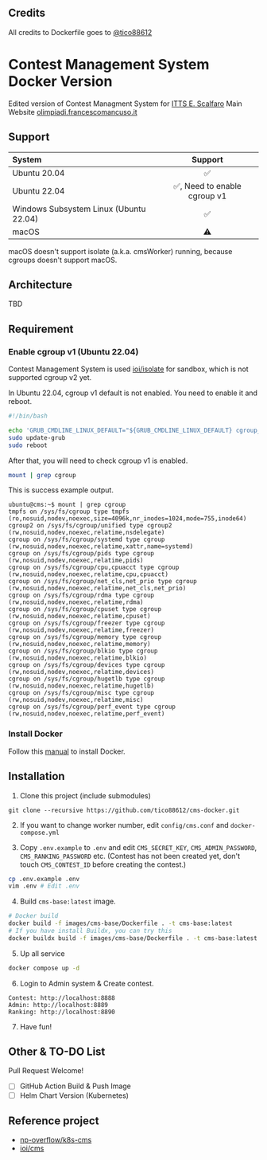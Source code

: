## Credits

All credits to Dockerfile goes to [@tico88612](https://github.com/tico88612)

# Contest Management System Docker Version

Edited version of Contest Managment System for [ITTS E. Scalfaro](https://www.ittsscalfaro.edu.it/)
Main Website [olimpiadi.francescomancuso.it](https://olimpiadi.francescomancuso.it/)

## Support

| System | Support |
| :--- | :---: |
| Ubuntu 20.04 | ✅ |
| Ubuntu 22.04 | ✅, Need to enable cgroup v1 |
| Windows Subsystem Linux (Ubuntu 22.04) | ✅ |
| macOS | ⚠️ |

macOS doesn't support isolate (a.k.a. cmsWorker) running, because cgroups doesn't support macOS.

## Architecture

TBD

## Requirement

### Enable cgroup v1 (Ubuntu 22.04)

Contest Management System is used [ioi/isolate](https://github.com/ioi/isolate/) for sandbox, which is not supported cgroup v2 yet.

In Ubuntu 22.04, cgroup v1 default is not enabled. You need to enable it and reboot.

```bash
#!/bin/bash

echo 'GRUB_CMDLINE_LINUX_DEFAULT="${GRUB_CMDLINE_LINUX_DEFAULT} cgroup_enable=memory swapaccount=1 systemd.unified_cgroup_hierarchy=false systemd.legacy_systemd_cgroup_controller=false"' | sudo tee /etc/default/grub.d/70-cgroup-v1.cfg
sudo update-grub
sudo reboot
```

After that, you will need to check cgroup v1 is enabled.

```bash
mount | grep cgroup
```

This is success example output.

```
ubuntu@cms:~$ mount | grep cgroup
tmpfs on /sys/fs/cgroup type tmpfs (ro,nosuid,nodev,noexec,size=4096k,nr_inodes=1024,mode=755,inode64)
cgroup2 on /sys/fs/cgroup/unified type cgroup2 (rw,nosuid,nodev,noexec,relatime,nsdelegate)
cgroup on /sys/fs/cgroup/systemd type cgroup (rw,nosuid,nodev,noexec,relatime,xattr,name=systemd)
cgroup on /sys/fs/cgroup/pids type cgroup (rw,nosuid,nodev,noexec,relatime,pids)
cgroup on /sys/fs/cgroup/cpu,cpuacct type cgroup (rw,nosuid,nodev,noexec,relatime,cpu,cpuacct)
cgroup on /sys/fs/cgroup/net_cls,net_prio type cgroup (rw,nosuid,nodev,noexec,relatime,net_cls,net_prio)
cgroup on /sys/fs/cgroup/rdma type cgroup (rw,nosuid,nodev,noexec,relatime,rdma)
cgroup on /sys/fs/cgroup/cpuset type cgroup (rw,nosuid,nodev,noexec,relatime,cpuset)
cgroup on /sys/fs/cgroup/freezer type cgroup (rw,nosuid,nodev,noexec,relatime,freezer)
cgroup on /sys/fs/cgroup/memory type cgroup (rw,nosuid,nodev,noexec,relatime,memory)
cgroup on /sys/fs/cgroup/blkio type cgroup (rw,nosuid,nodev,noexec,relatime,blkio)
cgroup on /sys/fs/cgroup/devices type cgroup (rw,nosuid,nodev,noexec,relatime,devices)
cgroup on /sys/fs/cgroup/hugetlb type cgroup (rw,nosuid,nodev,noexec,relatime,hugetlb)
cgroup on /sys/fs/cgroup/misc type cgroup (rw,nosuid,nodev,noexec,relatime,misc)
cgroup on /sys/fs/cgroup/perf_event type cgroup (rw,nosuid,nodev,noexec,relatime,perf_event)
```

### Install Docker

Follow this [manual](https://docs.docker.com/engine/install/ubuntu/#install-using-the-convenience-script) to install Docker.

## Installation

1. Clone this project (include submodules)

```
git clone --recursive https://github.com/tico88612/cms-docker.git
```

2. If you want to change worker number, edit `config/cms.conf` and `docker-compose.yml`

3. Copy `.env.example` to `.env` and edit `CMS_SECRET_KEY`, `CMS_ADMIN_PASSWORD`, `CMS_RANKING_PASSWORD` etc. (Contest has not been created yet, don't touch `CMS_CONTEST_ID` before creating the contest.)

```bash
cp .env.example .env
vim .env # Edit .env
```

4. Build `cms-base:latest` image.

```bash
# Docker build
docker build -f images/cms-base/Dockerfile . -t cms-base:latest
# If you have install Buildx, you can try this
docker buildx build -f images/cms-base/Dockerfile . -t cms-base:latest
```

5. Up all service

```bash
docker compose up -d
```

6. Login to Admin system & Create contest.

```
Contest: http://localhost:8888
Admin: http://localhost:8889
Ranking: http://localhost:8890
```

7. Have fun!

## Other & TO-DO List

Pull Request Welcome!

- [ ] GitHub Action Build & Push Image
- [ ] Helm Chart Version (Kubernetes)

## Reference project

- [np-overflow/k8s-cms](https://github.com/np-overflow/k8s-cms)
- [ioi/cms](https://github.com/ioi/cms)
